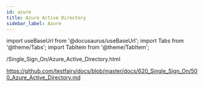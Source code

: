 ```yaml
---
id: azure
title: Azure Active Directory
sidebar_label: Azure 
---
```


import useBaseUrl from '@docusaurus/useBaseUrl';
import Tabs from '@theme/Tabs';
import TabItem from '@theme/TabItem';

/Single_Sign_On/Azure_Active_Directory.html

https://github.com/testfairy/docs/blob/master/docs/620_Single_Sign_On/500_Azure_Active_Directory.md

